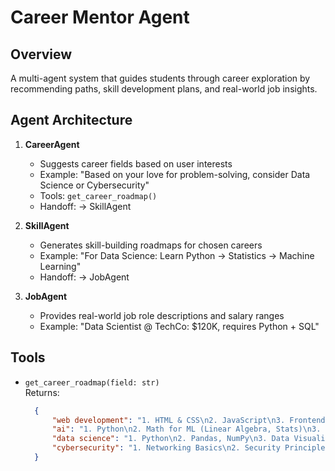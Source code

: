 # Career Mentor Agent

## Overview
A multi-agent system that guides students through career exploration by recommending paths, skill development plans, and real-world job insights.

## Agent Architecture
1. **CareerAgent**  
   - Suggests career fields based on user interests  
   - Example: "Based on your love for problem-solving, consider Data Science or Cybersecurity"  
   - Tools: `get_career_roadmap()`  
   - Handoff: → SkillAgent  

2. **SkillAgent**  
   - Generates skill-building roadmaps for chosen careers  
   - Example: "For Data Science: Learn Python → Statistics → Machine Learning"  
   - Handoff: → JobAgent  

3. **JobAgent**  
   - Provides real-world job role descriptions and salary ranges  
   - Example: "Data Scientist @ TechCo: $120K, requires Python + SQL"  

## Tools
- `get_career_roadmap(field: str)`  
  Returns:  
  ```json
    {
        "web development": "1. HTML & CSS\n2. JavaScript\n3. Frontend Frameworks (React/Vue)\n4. Backend (Node.js, Django)\n5. Databases\n6. DevOps",
        "ai": "1. Python\n2. Math for ML (Linear Algebra, Stats)\n3. ML Basics (Scikit-learn)\n4. Deep Learning (TensorFlow, PyTorch)\n5. NLP & CV\n6. MLOps",
        "data science": "1. Python\n2. Pandas, NumPy\n3. Data Visualization\n4. Statistics\n5. ML Models\n6. SQL & Big Data",
        "cybersecurity": "1. Networking Basics\n2. Security Principles\n3. Tools (Wireshark, Nmap)\n4. Vulnerability Analysis\n5. Pen Testing\n6. Certifications"
    }